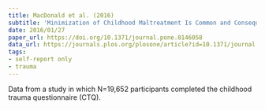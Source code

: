 ```yaml
---
title: MacDonald et al. (2016)
subtitle: 'Minimization of Childhood Maltreatment Is Common and Consequential: Results from a Large, Multinational Sample Using the Childhood Trauma Questionnaire'
date: 2016/01/27
paper_url: https://doi.org/10.1371/journal.pone.0146058
data_url: https://journals.plos.org/plosone/article?id=10.1371/journal.pone.0146058#sec009
tags:
- self-report only
- trauma
---
```


Data from a study in which N=19,652 participants completed the childhood trauma questionnaire (CTQ).

